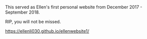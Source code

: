 This served as Ellen's first personal website from December 2017 - September 2018.

RIP, you will not be missed.

https://ellenli030.github.io/ellenwebsite1/
